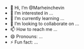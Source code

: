 - 👋 Hi, I’m @Marheinchevin
- 👀 I’m interested in ...
- 🌱 I’m currently learning ...
- 💞️ I’m looking to collaborate on ...
- 📫 How to reach me ...
- 😄 Pronouns: ...
- ⚡ Fun fact: ...

<!---
Marheinchevin/Marheinchevin is a ✨ special ✨ repository because its `README.md` (this file) appears on your GitHub profile.
You can click the Preview link to take a look at your changes.
--->
